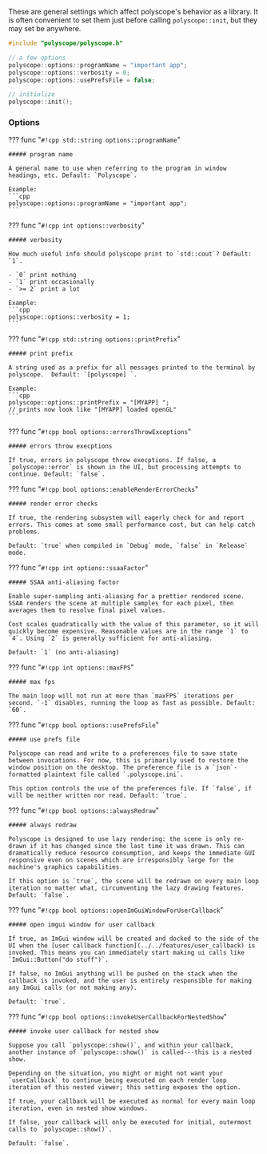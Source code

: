 These are general settings which affect polyscope's behavior as a library. It is often convenient to set them just before calling `polyscope::init`, but they may set be anywhere.

```cpp
#include "polyscope/polyscope.h"

// a few options
polyscope::options::programName = "important app";
polyscope::options::verbosity = 0;
polyscope::options::usePrefsFile = false;

// initialize
polyscope::init();
```

### Options

??? func "`#!cpp std::string options::programName`"

    ##### program name 
   
    A general name to use when referring to the program in window headings, etc. Default: `Polyscope`.

    Example:
    ```cpp
    polyscope::options::programName = "important app";
    ```


??? func "`#!cpp int options::verbosity`"

    ##### verbosity
   
    How much useful info should polyscope print to `std::cout`? Default: `1`.

    - `0` print nothing
    - `1` print occasionally
    - `>= 2` print a lot

    Example:
    ```cpp
    polyscope::options::verbosity = 1;
    ```

??? func "`#!cpp std::string options::printPrefix`"
    
    ##### print prefix
    
    A string used as a prefix for all messages printed to the terminal by polyscope.  Default: `[polyscope] `.

    Example:
    ```cpp
    polyscope::options::printPrefix = "[MYAPP] ";
    // prints now look like "[MYAPP] loaded openGL"
    ```

??? func "`#!cpp bool options::errorsThrowExceptions`"
    
    ##### errors throw execptions
   
    If true, errors in polyscope throw execptions. If false, a `polyscope::error` is shown in the UI, but processing attempts to continue. Default: `false`.


??? func "`#!cpp bool options::enableRenderErrorChecks`"
    
    ##### render error checks

    If true, the rendering subsystem will eagerly check for and report errors. This comes at some small performance cost, but can help catch problems.

    Default: `true` when compiled in `Debug` mode, `false` in `Release` mode.
    

??? func "`#!cpp int options::ssaaFactor`"
    
    ##### SSAA anti-aliasing factor

    Enable super-sampling anti-aliasing for a prettier rendered scene. SSAA renders the scene at multiple samples for each pixel, then averages them to resolve final pixel values. 

    Cost scales quadratically with the value of this parameter, so it will quickly become expensive. Reasonable values are in the range `1` to `4`. Using `2` is generally sufficient for anti-aliasing.

    Default: `1` (no anti-aliasing)

??? func "`#!cpp int options::maxFPS`"
    
    ##### max fps

    The main loop will not run at more than `maxFPS` iterations per second. `-1` disables, running the loop as fast as possible. Default: `60`.


??? func "`#!cpp bool options::usePrefsFile`"
    
    ##### use prefs file

    Polyscope can read and write to a preferences file to save state between invocations. For now, this is primarily used to restore the window position on the desktop. The preference file is a `json`-formatted plaintext file called `.polyscope.ini`.

    This option controls the use of the preferences file. If `false`, if will be neither written nor read. Default: `true`.


??? func "`#!cpp bool options::alwaysRedraw`"
    
    ##### always redraw

    Polyscope is designed to use lazy rendering: the scene is only re-drawn if it has changed since the last time it was drawn. This can dramatically reduce resource consumption, and keeps the immediate GUI responsive even on scenes which are irresponsibly large for the machine's graphics capabilities.

    If this option is `true`, the scene will be redrawn on every main loop iteration no matter what, circumventing the lazy drawing features. Default: `false`.

??? func "`#!cpp bool options::openImGuiWindowForUserCallback`"
    
    ##### open imgui window for user callback

    If true, an ImGui window will be created and docked to the side of the UI when the [user callback function](../../features/user_callback) is invoked. This means you can immediately start making ui calls like `ImGui::Button("do stuff")`. 
    
    If false, no ImGui anything will be pushed on the stack when the callback is invoked, and the user is entirely responsible for making any ImGui calls (or not making any).

    Default: `true`.

??? func "`#!cpp bool options::invokeUserCallbackForNestedShow`"
    
    ##### invoke user callback for nested show

    Suppose you call `polyscope::show()`, and within your callback, another instance of `polyscope::show()` is called---this is a nested show.

    Depending on the situation, you might or might not want your `userCallback` to continue being executed on each render loop iteration of this nested viewer; this setting exposes the option.

    If true, your callback will be executed as normal for every main loop iteration, even in nested show windows.

    If false, your callback will only be executed for initial, outermost calls to `polyscope::show()`.

    Default: `false`.

